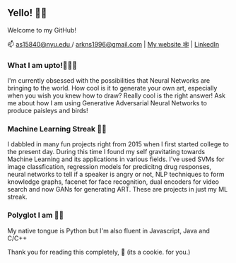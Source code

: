 ## Yello! 🙋🏻

Welcome to my GitHub!

📫 [as15840@nyu.edu ](as15840@nyu.edu) / [arkns1996@gmail.com](arkns1996@gmail.com) | [My website 🕸️](www.ansidd.github.io) | [LinkedIn](www.linkedin.com/in/arjunns)

### What I am upto!👨🏻‍🔧   
I'm currently obsessed with the possibilities that Neural Networks are bringing to the world. How cool is it to generate your own art, especially when you wish you knew how to draw? Really cool is the right answer! Ask me about how I am using Generative Adversarial Neural Networks to produce paisleys and birds!


### Machine Learning Streak 🏋🏻
I dabbled in many fun projects right from 2015 when I first started college to the present day. During this time I found my self gravitating towards Machine Learning and its applications in various fields. I've used SVMs for image classfication, regression models for predicitng drug responses, neural networks to tell if a speaker is angry or not, NLP techniques to form knowledge graphs, facenet for face recognition, dual encoders for video search and now GANs for generating ART. These are projects in just my ML streak. 

### Polyglot I am 💪🏽
My native tongue is Python but I'm also fluent in Javascript, Java and C/C++

Thank you for reading this completely, 🍪 (its a cookie. for you.)

  
 

<!--
**ansidd/ansidd** is a ✨ _special_ ✨ repository because its `README.md` (this file) appears on your GitHub profile.

Here are some ideas to get you started:

- 🔭 I’m currently working on ...
- 🌱 I’m currently learning ...
- 👯 I’m looking to collaborate on ...
- 🤔 I’m looking for help with ...
- 💬 Ask me about ...
- 📫 How to reach me: ...
- 😄 Pronouns: ...
- ⚡ Fun fact: ...
-->
